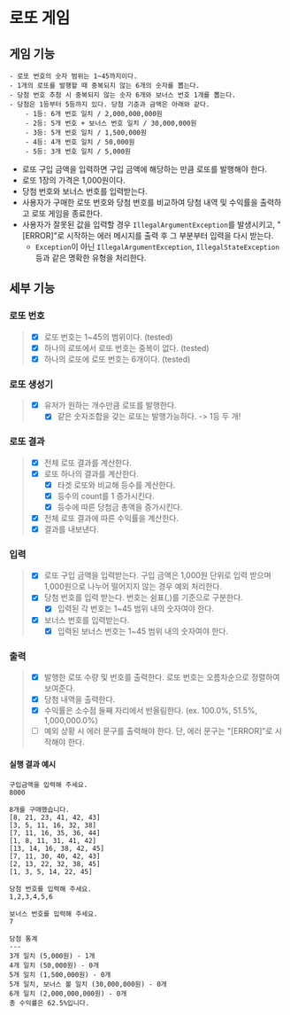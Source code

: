 # 로또 게임

## 게임 기능

```
- 로또 번호의 숫자 범위는 1~45까지이다.
- 1개의 로또를 발행할 때 중복되지 않는 6개의 숫자를 뽑는다.
- 당첨 번호 추첨 시 중복되지 않는 숫자 6개와 보너스 번호 1개를 뽑는다.
- 당첨은 1등부터 5등까지 있다. 당첨 기준과 금액은 아래와 같다.
    - 1등: 6개 번호 일치 / 2,000,000,000원
    - 2등: 5개 번호 + 보너스 번호 일치 / 30,000,000원
    - 3등: 5개 번호 일치 / 1,500,000원
    - 4등: 4개 번호 일치 / 50,000원
    - 5등: 3개 번호 일치 / 5,000원
```
- 로또 구입 금액을 입력하면 구입 금액에 해당하는 만큼 로또를 발행해야 한다.
- 로또 1장의 가격은 1,000원이다.
- 당첨 번호와 보너스 번호를 입력받는다.
- 사용자가 구매한 로또 번호와 당첨 번호를 비교하여 당첨 내역 및 수익률을 출력하고 로또 게임을 종료한다.
- 사용자가 잘못된 값을 입력할 경우 `IllegalArgumentException`를 발생시키고, "[ERROR]"로 시작하는 에러 메시지를 출력 후 그 부분부터 입력을 다시 받는다.
    - `Exception`이 아닌 `IllegalArgumentException`, `IllegalStateException` 등과 같은 명확한 유형을 처리한다.

## 세부 기능

### 로또 번호
> - [X] 로또 번호는 1~45의 범위이다. (tested)
> - [X] 하나의 로또에서 로또 번호는 중복이 없다. (tested)
> - [X] 하나의 로또에 로또 번호는 6개이다. (tested)

### 로또 생성기
> - [X] 유저가 원하는 개수만큼 로또를 발행한다.
>   - [X] 같은 숫자조합을 갖는 로또는 발행가능하다. -> 1등 두 개!

### 로또 결과
> - [X] 전체 로또 결과를 계산한다.
> - [X] 로또 하나의 결과를 계산한다.
>   - [X] 타겟 로또와 비교해 등수를 계산한다.
>   - [X] 등수의 count를 1 증가시킨다.
>   - [X] 등수에 따른 당첨금 총액을 증가시킨다.
> - [X] 전체 로또 결과에 따른 수익률을 계산한다.
> - [X] 결과를 내보낸다.

### 입력
> - [x] 로또 구입 금액을 입력받는다. 구입 금액은 1,000원 단위로 입력 받으며 1,000원으로 나누어 떨어지지 않는 경우 예외 처리한다.
> - [X] 당첨 번호를 입력 받는다. 번호는 쉼표(,)를 기준으로 구분한다.
>   - [x] 입력된 각 번호는 1~45 범위 내의 숫자여야 한다.
> - [x] 보너스 번호를 입력받는다.
>   - [x] 입력된 보너스 번호는 1~45 범위 내의 숫자여야 한다.

### 출력
> - [X] 발행한 로또 수량 및 번호를 출력한다. 로또 번호는 오름차순으로 정렬하여 보여준다.
> - [X] 당첨 내역을 출력한다.
> - [X] 수익률은 소수점 둘째 자리에서 반올림한다. (ex. 100.0%, 51.5%, 1,000,000.0%)
> - [ ] 예외 상황 시 에러 문구를 출력해야 한다. 단, 에러 문구는 "[ERROR]"로 시작해야 한다.

#### 실행 결과 예시

```
구입금액을 입력해 주세요.
8000

8개를 구매했습니다.
[8, 21, 23, 41, 42, 43] 
[3, 5, 11, 16, 32, 38] 
[7, 11, 16, 35, 36, 44] 
[1, 8, 11, 31, 41, 42] 
[13, 14, 16, 38, 42, 45] 
[7, 11, 30, 40, 42, 43] 
[2, 13, 22, 32, 38, 45] 
[1, 3, 5, 14, 22, 45]

당첨 번호를 입력해 주세요.
1,2,3,4,5,6

보너스 번호를 입력해 주세요.
7

당첨 통계
---
3개 일치 (5,000원) - 1개
4개 일치 (50,000원) - 0개
5개 일치 (1,500,000원) - 0개
5개 일치, 보너스 볼 일치 (30,000,000원) - 0개
6개 일치 (2,000,000,000원) - 0개
총 수익률은 62.5%입니다.
```